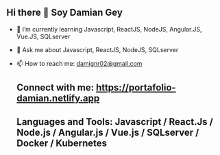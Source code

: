 ## Hi there 👋 Soy Damian Gey



- 🌱 I’m currently learning Javascript, ReactJS, NodeJS, Angular.JS, Vue.JS, SQLserver
- 💬 Ask me about Javascript, ReactJS, NodeJS, SQLserver
- 📫 How to reach me: damignr02@gmail.com

  ## Connect with me: https://portafolio-damian.netlify.app

  ## Languages and Tools: Javascript / React.Js / Node.js / Angular.js / Vue.js / SQLserver / Docker / Kubernetes
